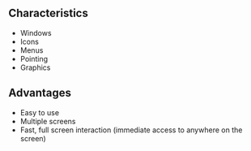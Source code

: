 ## Characteristics
- Windows
- Icons
- Menus
- Pointing
- Graphics

## Advantages
- Easy to use
- Multiple screens
- Fast, full screen interaction (immediate access to anywhere on the screen)